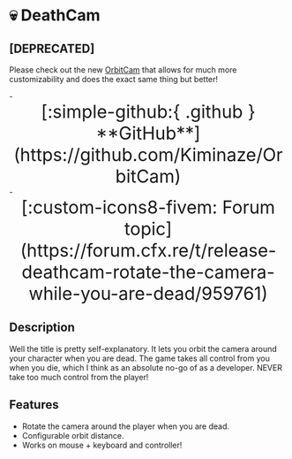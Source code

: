 ﻿
# 💀 DeathCam

## [DEPRECATED]

Please check out the new [OrbitCam](https://docs.kiminaze.de/free-scripts/orbitcam) that allows for 
much more customizability and does the exact same thing but better!

<div class="grid cards" markdown>
- <center><span style="font-size: 32px;">[:simple-github:{ .github } **GitHub**](https://github.com/Kiminaze/OrbitCam)</span></center>
- <center><span style="font-size: 32px;">[:custom-icons8-fivem: Forum topic](https://forum.cfx.re/t/release-deathcam-rotate-the-camera-while-you-are-dead/959761)</span></center>
</div>

## Description

Well the title is pretty self-explanatory. It lets you orbit the camera around your character when 
you are dead. The game takes all control from you when you die, which I think as an absolute no-go 
of as a developer. NEVER take too much control from the player!

<div class="youtube-placeholder" data-videoid="JWjFCWXJ9zs" data-videotitle="DeathCam Showcase"></div>

## Features

* Rotate the camera around the player when you are dead.
* Configurable orbit distance.
* Works on mouse + keyboard and controller!
